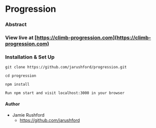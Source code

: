 # Progression

### Abstract 


### View live at [https://climb-progression.com](https://climb-progression.com)

### Installation & Set Up

```
git clone https://github.com/jarushford/progression.git

cd progression

npm install

Run npm start and visit localhost:3000 in your browser

```


#### Author

- Jamie Rushford
  - https://github.com/jarushford
